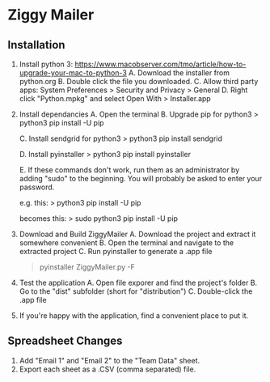 # Ziggy Mailer

## Installation
1. Install python 3: https://www.macobserver.com/tmo/article/how-to-upgrade-your-mac-to-python-3
    A. Download the installer from python.org
    B. Double click the file you downloaded.
    C. Allow third party apps: System Preferences > Security and Privacy > General
    D. Right click "Python.mpkg" and select Open With > Installer.app

2. Install dependancies
    A. Open the terminal
    B. Upgrade pip for python3
        > python3 pip install -U pip

    C. Install sendgrid for python3
        > python3 pip install sendgrid

    D. Install pyinstaller
        > python3 pip install pyinstaller

    E. If these commands don't work, run them as an administrator by adding "sudo" to the beginning. You will probably be asked to enter your password.

    e.g. this:
        > python3 pip install -U pip

    becomes this:
        > sudo python3 pip install -U pip

5. Download and Build ZiggyMailer
    A. Download the project and extract it somewhere convenient
    B. Open the terminal and navigate to the extracted project
    C. Run pyinstaller to generate a .app file
    > pyinstaller ZiggyMailer.py -F

6. Test the application
    A. Open file exporer and find the project's folder
    B. Go to the "dist" subfolder (short for "distribution")
    C. Double-click the .app file

7. If you're happy with the application, find a convenient place to put it.


## Spreadsheet Changes
  1. Add "Email 1" and "Email 2" to the "Team Data" sheet.
  2. Export each sheet as a .CSV (comma separated) file.
